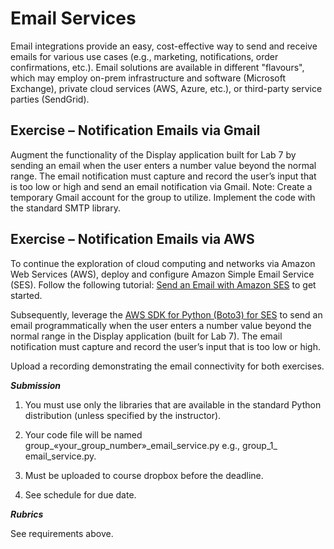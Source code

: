 # Email Services

Email integrations provide an easy, cost-effective way to send and
receive emails for various use cases (e.g., marketing, notifications,
order confirmations, etc.). Email solutions are available in different
"flavours", which may employ on-prem infrastructure and software
(Microsoft Exchange), private cloud services (AWS, Azure, etc.), or
third-party service parties (SendGrid).

## Exercise – Notification Emails via Gmail

Augment the functionality of the Display application built for Lab 7 by
sending an email when the user enters a number value beyond the normal
range. The email notification must capture and record the user’s input
that is too low or high and send an email notification via Gmail. Note:
Create a temporary Gmail account for the group to utilize. Implement the
code with the standard SMTP library.

## Exercise – Notification Emails via AWS

To continue the exploration of cloud computing and networks via Amazon
Web Services (AWS), deploy and configure Amazon Simple Email Service
(SES). Follow the following tutorial: [Send an Email with Amazon
SES](https://aws.amazon.com/getting-started/hands-on/send-an-email-with-amazon-ses/)
to get started.

Subsequently, leverage the [AWS SDK for Python (Boto3) for
SES](https://docs.aws.amazon.com/ses/latest/dg/send-an-email-using-sdk-programmatically.html)
to send an email programmatically when the user enters a number value
beyond the normal range in the Display application (built for Lab 7).
The email notification must capture and record the user’s input that is
too low or high.

Upload a recording demonstrating the email connectivity for both
exercises.

***Submission***

1. You must use only the libraries that are available in the standard
    Python distribution (unless specified by the instructor).

2. Your code file will be named
    group\_«your_group_number»\_email_service.py e.g., group_1\_
    email_service.py.

3. Must be uploaded to course dropbox before the deadline.

4. See schedule for due date.

***Rubrics***

See requirements above.
